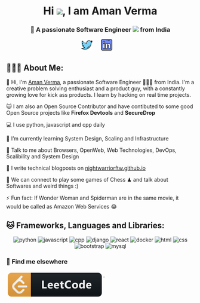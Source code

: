 <h1 align="center"> Hi <img src="https://github.com/TheDudeThatCode/TheDudeThatCode/blob/master/Assets/Hi.gif" width="29px">, I am Aman Verma</h1>

<h3 align="center">
  <span>🏦 A passionate Software Engineer <img src="https://github.com/TheDudeThatCode/TheDudeThatCode/blob/master/Assets/Developer.gif" width="45px">  from India</span>
</p>

<p align="center">
  <a href="https://twitter.com/nightwarriorftw" target="_blank"><img height="30" src="https://raw.githubusercontent.com/AbhishekMaira10/AbhishekMaira10/master/Resources/png/twitter.png?raw=true"></a>&nbsp;&nbsp;&nbsp;&nbsp;&nbsp;
  <a href="https://www.linkedin.com/in/nightwarriorftw/" target="_blank"><img height="30" src="https://raw.githubusercontent.com/AbhishekMaira10/AbhishekMaira10/master/linkedin.png?raw=true"></a>&nbsp;&nbsp;&nbsp;&nbsp;&nbsp;
</p>

## 👨🏻‍💻 About Me:

 🏦 Hi, I'm [Aman Verma](https://nightwarriorftw.netlify.app), a passionate Software Engineer 👨🏻‍💻 from India. I'm a creative problem solving enthusiast and a product guy, with a constantly growing love for kick ass products. I learn by hacking on real time projects. 
 
 🐱 I am also an Open Source Contributor and have contibuted to some good Open Source projects like **Firefox Devtools** and **SecureDrop**
 
 💻 I use python, javascript and cpp daily
 
 🌱 I’m currently learning System Design, Scaling and Infrastructure
 
 💬 Talk to me about Browsers, OpenWeb, Web Technologies, DevOps, Scalibility and System Design
 
 📝 I write technical blogposts on [nightwarriorftw.github.io](https://nightwarriorftw.github.io/)
 
 👯 We can connect to play some games of Chess ♟ and talk about Softwares and weird things :)
 
 ⚡ Fun fact: If Wonder Woman and Spiderman are in the same movie, it would be called as Amazon Web Services 😂

## 🐱 Frameworks, Languages and Libraries:

<p align="center">
      <img src="https://www.vectorlogo.zone/logos/python/python-icon.svg" alt="python" width="55" height="55"/>
      <img src="https://www.vectorlogo.zone/logos/javascript/javascript-icon.svg" alt="javascript" width="85" height="70"/>
      <img src="https://raw.githubusercontent.com/Benio101/cpp-logo/master/cpp_logo.svg" alt="cpp" width="55" height="55"/>
      <img src="https://www.vectorlogo.zone/logos/djangoproject/djangoproject-icon.svg" alt="django" width="85" height="70"/>
      <img src="https://www.vectorlogo.zone/logos/reactjs/reactjs-icon.svg" alt="react" width="85" height="70"/>
      <!-- <img src="https://www.vectorlogo.zone/logos/nodejs/nodejs-horizontal.svg" alt="nodejs" width="55" height="55"/>
      <img src="https://www.vectorlogo.zone/logos/mongodb/mongodb-icon.svg" alt="mongo" width="85" height="85"/> -->
      <img src="https://www.vectorlogo.zone/logos/docker/docker-icon.svg" alt="docker" width="85" height="70"/> 
      <img src="https://www.vectorlogo.zone/logos/w3_html5/w3_html5-icon.svg" alt="html" width="85" height="70"/>
      <img src="https://www.vectorlogo.zone/logos/netlifyapp_watercss/netlifyapp_watercss-ar21.svg" alt="css" width="55" height="55"/> 
      <img src="https://www.vectorlogo.zone/logos/getbootstrap/getbootstrap-icon.svg" alt="bootstrap" width="55" height="55"/>
      <img src="https://www.vectorlogo.zone/logos/mysql/mysql-ar21.svg" alt="mysql" width="110" height="75"/> 
</p>

### 📢 Find me elsewhere

<a href="https://leetcode.com/nightwarriorftw/" target="_blank">
  <img src="https://raw.githubusercontent.com/AbhishekMaira10/AbhishekMaira10/master/Resources/svg/leetcode.svg" alt="leetcode" style="vertical-align:top; margin:4px">
</a>&nbsp;&nbsp;&nbsp;
